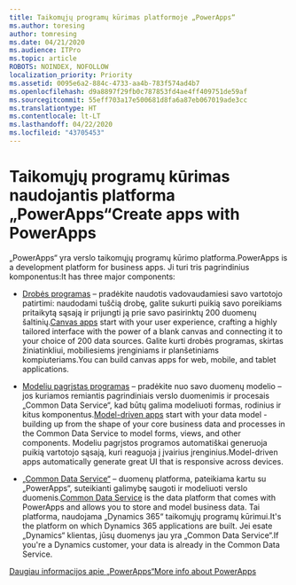 ```yaml
---
title: Taikomųjų programų kūrimas platformoje „PowerApps“
ms.author: toresing
author: tomresing
ms.date: 04/21/2020
ms.audience: ITPro
ms.topic: article
ROBOTS: NOINDEX, NOFOLLOW
localization_priority: Priority
ms.assetid: 0095e6a2-884c-4733-aa4b-783f574ad4b7
ms.openlocfilehash: d9a8897f29fb0c787853fd4ae4ff409751de59af
ms.sourcegitcommit: 55eff703a17e500681d8fa6a87eb067019ade3cc
ms.translationtype: HT
ms.contentlocale: lt-LT
ms.lasthandoff: 04/22/2020
ms.locfileid: "43705453"
---
```

# <a name="create-apps-with-powerapps"></a><span data-ttu-id="c5cc6-102">Taikomųjų programų kūrimas naudojantis platforma „PowerApps“</span><span class="sxs-lookup"><span data-stu-id="c5cc6-102">Create apps with PowerApps</span></span>

<span data-ttu-id="c5cc6-103">„PowerApps“ yra verslo taikomųjų programų kūrimo platforma.</span><span class="sxs-lookup"><span data-stu-id="c5cc6-103">PowerApps is a development platform for business apps.</span></span> <span data-ttu-id="c5cc6-104">Ji turi tris pagrindinius komponentus:</span><span class="sxs-lookup"><span data-stu-id="c5cc6-104">It has three major components:</span></span> 
  
- <span data-ttu-id="c5cc6-105">[Drobės programas](https://go.microsoft.com/fwlink/?linkid=874495) – pradėkite naudotis vadovaudamiesi savo vartotojo patirtimi: naudodami tuščią drobę, galite sukurti puikią savo poreikiams pritaikytą sąsają ir prijungti ją prie savo pasirinktų 200 duomenų šaltinių.</span><span class="sxs-lookup"><span data-stu-id="c5cc6-105">[Canvas apps](https://go.microsoft.com/fwlink/?linkid=874495) start with your user experience, crafting a highly tailored interface with the power of a blank canvas and connecting it to your choice of 200 data sources.</span></span> <span data-ttu-id="c5cc6-106">Galite kurti drobės programas, skirtas žiniatinkliui, mobiliesiems įrenginiams ir planšetiniams kompiuteriams.</span><span class="sxs-lookup"><span data-stu-id="c5cc6-106">You can build canvas apps for web, mobile, and tablet applications.</span></span> 
    
- <span data-ttu-id="c5cc6-107">[Modeliu pagrįstas programas](https://go.microsoft.com/fwlink/?linkid=874496) – pradėkite nuo savo duomenų modelio – jos kuriamos remiantis pagrindiniais verslo duomenimis ir procesais „Common Data Service“, kad būtų galima modeliuoti formas, rodinius ir kitus komponentus.</span><span class="sxs-lookup"><span data-stu-id="c5cc6-107">[Model-driven apps](https://go.microsoft.com/fwlink/?linkid=874496) start with your data model - building up from the shape of your core business data and processes in the Common Data Service to model forms, views, and other components.</span></span> <span data-ttu-id="c5cc6-108">Modeliu pagrįstos programos automatiškai generuoja puikią vartotojo sąsają, kuri reaguoja į įvairius įrenginius.</span><span class="sxs-lookup"><span data-stu-id="c5cc6-108">Model-driven apps automatically generate great UI that is responsive across devices.</span></span> 
    
- <span data-ttu-id="c5cc6-109">[„Common Data Service“](https://go.microsoft.com/fwlink/?linkid=874497) – duomenų platforma, pateikiama kartu su „PowerApps“, suteikianti galimybę saugoti ir modeliuoti verslo duomenis.</span><span class="sxs-lookup"><span data-stu-id="c5cc6-109">[Common Data Service](https://go.microsoft.com/fwlink/?linkid=874497) is the data platform that comes with PowerApps and allows you to store and model business data.</span></span> <span data-ttu-id="c5cc6-110">Tai platforma, naudojama „Dynamics 365“ taikomųjų programų kūrimui.</span><span class="sxs-lookup"><span data-stu-id="c5cc6-110">It's the platform on which Dynamics 365 applications are built.</span></span> <span data-ttu-id="c5cc6-111">Jei esate „Dynamics“ klientas, jūsų duomenys jau yra „Common Data Service“.</span><span class="sxs-lookup"><span data-stu-id="c5cc6-111">If you're a Dynamics customer, your data is already in the Common Data Service.</span></span> 
    
[<span data-ttu-id="c5cc6-112">Daugiau informacijos apie „PowerApps“</span><span class="sxs-lookup"><span data-stu-id="c5cc6-112">More info about PowerApps</span></span>](https://go.microsoft.com/fwlink/?linkid=874498)
  

